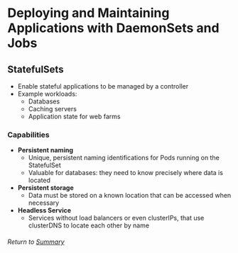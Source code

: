 # Deploying and Maintaining Applications with DaemonSets and Jobs

## StatefulSets
- Enable stateful applications to be managed by a controller
- Example workloads:
    - Databases
    - Caching servers
    - Application state for web farms

### Capabilities
- **Persistent naming**
    - Unique, persistent naming identifications for Pods running on the StatefulSet
    - Valuable for databases: they need to know precisely where data is located
- **Persistent storage**
    - Data must be stored on a known location that can be accessed when necessary
- **Headless Service**
    - Services without load balancers or even clusterIPs, that use clusterDNS to locate each other by name

###### Return to [Summary](README.md)